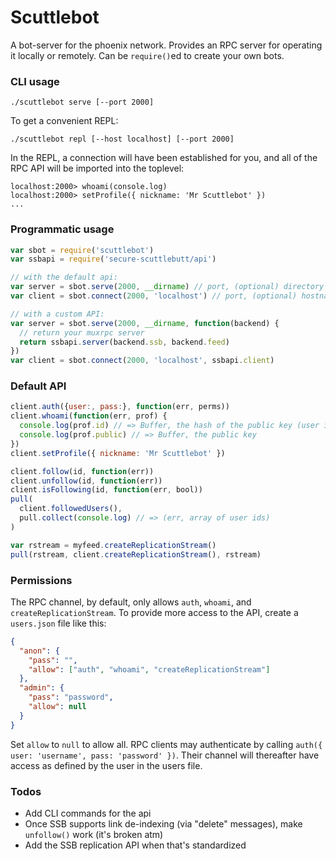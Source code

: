 # Scuttlebot

A bot-server for the phoenix network. Provides an RPC server for operating it locally or remotely. Can be `require()`ed to create your own bots.

### CLI usage

```
./scuttlebot serve [--port 2000]
```

To get a convenient REPL:

```
./scuttlebot repl [--host localhost] [--port 2000]
```

In the REPL, a connection will have been established for you, and all of the RPC API will be imported into the toplevel:

```
localhost:2000> whoami(console.log)
localhost:2000> setProfile({ nickname: 'Mr Scuttlebot' })
...
```

### Programmatic usage

```js
var sbot = require('scuttlebot')
var ssbapi = require('secure-scuttlebutt/api')

// with the default api:
var server = sbot.serve(2000, __dirname) // port, (optional) directory to put data
var client = sbot.connect(2000, 'localhost') // port, (optional) hostname

// with a custom API:
var server = sbot.serve(2000, __dirname, function(backend) {
  // return your muxrpc server
  return ssbapi.server(backend.ssb, backend.feed)
})
var client = sbot.connect(2000, 'localhost', ssbapi.client)
```

### Default API

```js
client.auth({user:, pass:}, function(err, perms))
client.whoami(function(err, prof) {
  console.log(prof.id) // => Buffer, the hash of the public key (user id)
  console.log(prof.public) // => Buffer, the public key
})
client.setProfile({ nickname: 'Mr Scuttlebot' })

client.follow(id, function(err))
client.unfollow(id, function(err))
client.isFollowing(id, function(err, bool))
pull(
  client.followedUsers(),
  pull.collect(console.log) // => (err, array of user ids)
)

var rstream = myfeed.createReplicationStream()
pull(rstream, client.createReplicationStream(), rstream)
```

### Permissions

The RPC channel, by default, only allows `auth`, `whoami`, and `createReplicationStream`. To provide more access to the API, create a `users.json` file like this:

```json
{
  "anon": {
    "pass": "",
    "allow": ["auth", "whoami", "createReplicationStream"]
  },
  "admin": {
    "pass": "password",
    "allow": null
  }
}
```

Set `allow` to `null` to allow all. RPC clients may authenticate by calling `auth({ user: 'username', pass: 'password' })`. Their channel will thereafter have access as defined by the user in the users file.

### Todos

 - Add CLI commands for the api
 - Once SSB supports link de-indexing (via "delete" messages), make `unfollow()` work (it's broken atm)
 - Add the SSB replication API when that's standardized